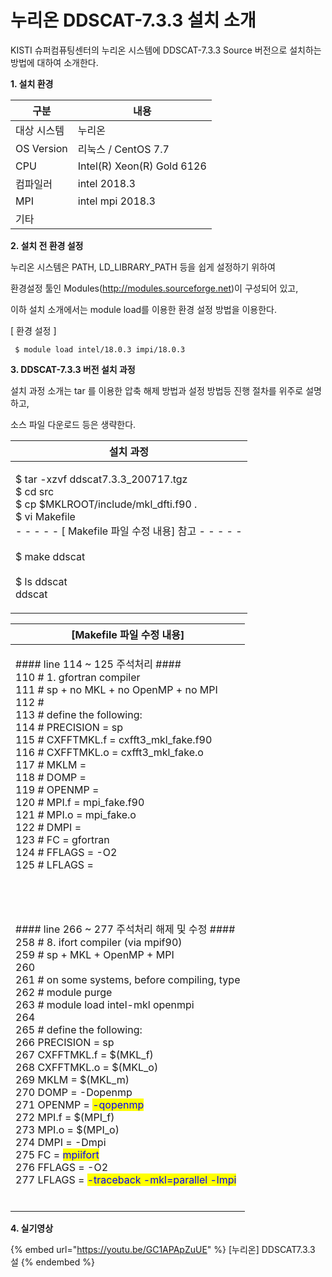 # 누리온 DDSCAT-7.3.3 설치 소개

KISTI 슈퍼컴퓨팅센터의 누리온 시스템에 DDSCAT-7.3.3 Source 버전으로 설치하는 방법에 대하여 소개한다.

&#x20;

**1. 설치 환경**

&#x20;

&#x20;

|  **구분**      | **내용**                      |
| ------------ | --------------------------- |
|  대상 시스템      |  누리온                        |
|  OS Version  |  리눅스 / CentOS 7.7           |
|  CPU         |  Intel(R) Xeon(R) Gold 6126 |
|  컴파일러        |  intel 2018.3               |
|  MPI         |  intel mpi 2018.3           |
|  기타          |                             |

&#x20;

**2. 설치 전 환경 설정**

누리온 시스템은 PATH, LD\_LIBRARY\_PATH 등을 쉽게 설정하기 위하여&#x20;

환경설정 툴인 Modules(http://modules.sourceforge.net)이 구성되어 있고,

&#x20;

이하 설치 소개에서는 module load를 이용한 환경 설정 방법을 이용한다.

&#x20;

\[ 환경 설정 ]

```
 $ module load intel/18.0.3 impi/18.0.3
```

&#x20;**3. DDSCAT-7.3.3 버전 설치 과정**

&#x20;설치 과정 소개는 tar 를 이용한 압축 해제 방법과 설정 방법등 진행 절차를 위주로 설명하고,

&#x20;소스 파일 다운로드 등은 생략한다.  &#x20;

| 설치 과정                                                                                                                                                                                                                     |
| ------------------------------------------------------------------------------------------------------------------------------------------------------------------------------------------------------------------------- |
| <p> $ tar -xzvf ddscat7.3.3_200717.tgz<br> $ cd src<br> $ cp $MKLROOT/include/mkl_dfti.f90 .<br> $ vi Makefile<br> - - - - - [ Makefile 파일 수정 내용] 참고 - - - - -<br> <br> $ make ddscat<br> <br> $ ls ddscat<br> ddscat</p> |

&#x20;

| \[Makefile 파일 수정 내용]                                                                                                                                                                                                                                                                                                                                                                                                                                                                                                                                                                                                                                                                                                                                                                                                                                                                                                                                                                                                                                                                                                                                                                                                                                                                                       |
| ---------------------------------------------------------------------------------------------------------------------------------------------------------------------------------------------------------------------------------------------------------------------------------------------------------------------------------------------------------------------------------------------------------------------------------------------------------------------------------------------------------------------------------------------------------------------------------------------------------------------------------------------------------------------------------------------------------------------------------------------------------------------------------------------------------------------------------------------------------------------------------------------------------------------------------------------------------------------------------------------------------------------------------------------------------------------------------------------------------------------------------------------------------------------------------------------------------------------------------------------------------------------------------------------------------- |
| <p>#### line 114 ~ 125 주석처리 ####<br>110 # 1.  gfortran compiler<br>111 #     sp + no MKL + no OpenMP + no MPI<br>112 #<br>113 # define the following:<br>114 # PRECISION   = sp<br>115 # CXFFTMKL.f  = cxfft3_mkl_fake.f90<br>116 # CXFFTMKL.o  = cxfft3_mkl_fake.o<br>117 # MKLM        =<br>118 # DOMP        =<br>119 # OPENMP      =<br>120 # MPI.f       = mpi_fake.f90<br>121 # MPI.o       = mpi_fake.o<br>122 # DMPI        =<br>123 # FC      = gfortran<br>124 # FFLAGS      = -O2<br>125 # LFLAGS      =<br><br><br><br><br>#### line 266 ~ 277 주석처리 해제 및 수정 ####<br>258 # 8.  ifort compiler (via mpif90)<br>259 #     sp + MKL + OpenMP + MPI<br>260 <br>261 # on some systems, before compiling, type<br>262 #   module purge<br>263 #   module load intel-mkl openmpi<br>264 <br>265 # define the following:<br>266 PRECISION  = sp<br>267 CXFFTMKL.f = $(MKL_f)<br>268 CXFFTMKL.o = $(MKL_o)<br>269 MKLM       = $(MKL_m)<br>270 DOMP       = -Dopenmp<br>271 OPENMP     = <mark style="color:blue;">-qopenmp</mark><br>272 MPI.f      = $(MPI_f)<br>273 MPI.o      = $(MPI_o)<br>274 DMPI       = -Dmpi<br>275 FC     = <mark style="color:blue;">mpiifort</mark><br>276 FFLAGS     = -O2<br>277 LFLAGS     = <mark style="color:blue;">-traceback -mkl=parallel -lmpi</mark><br><br></p> |

**4. 실기영상**

{% embed url="https://youtu.be/GC1APApZuUE" %}
\[누리온] DDSCAT7.3.3 설
{% endembed %}

&#x20;
